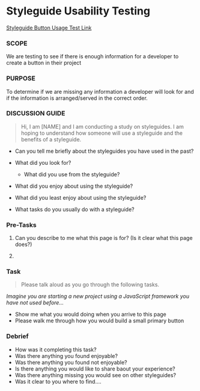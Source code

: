 # Styleguide Usability Testing

[Styleguide Button Usage Test Link](https://overstock.invisionapp.com/share/R4APQ5X3U#/screens/222429332)

### SCOPE 

We are testing to see if there is enough information for a developer to create a button in their project

### PURPOSE 

To determine if we are missing any information a developer will look for and if the information is arranged/served in the correct order.

### DISCUSSION GUIDE

>Hi, I am [NAME] and I am conducting a study on styleguides. I am hoping to understand how someone will use a styleguide and the benefits of a styleguide.  

- Can you tell me briefly about the styleguides you have used in the past? 

- What did you look for? 
    - What did you use from the styleguide?

- What did you enjoy about using the styleguide?

- What did you least enjoy about using the styleguide?

- What tasks do you usually do with a styleguide?


### Pre-Tasks

1. Can you describe to me what this page is for? (Is it clear what this page does?)

2. 


### Task

>Please talk aloud as you go through the following tasks.

*Imagine you are starting a new project using a JavaScript framework you have not used before...*

- Show me what you would doing when you arrive to this page
- Please walk me through how you would build a small primary button

### Debrief

- How was it completing this task?
- Was there anything you found enjoyable?
- Was there anything you found not enjoyable?
- Is there anything you would like to share baout your experience?
- Was there anything missing you would see on other styleguides?
- Was it clear to you where to find....